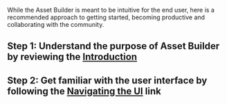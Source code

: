 While the Asset Builder is meant to be intuitive for the end user, here is a recommended approach to getting started, becoming productive and collaborating with the community.


## Step 1: Understand the purpose of Asset Builder by reviewing the [Introduction](https://github.com/drangar/assetbuilder/blob/main/README.md)


## Step 2: Get familiar with the user interface by following the [Navigating the UI](https://github.com/drangar/assetbuilder/blob/main/help-topics/0.%20Navigating%20the%20UI.md) link



